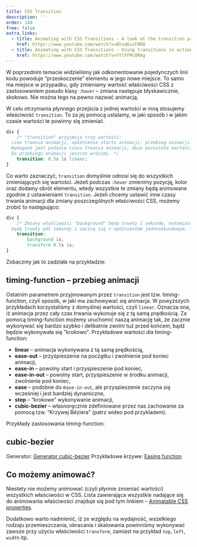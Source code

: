 ```yaml
---
title: CSS Transition
description: ''
order: 140
free: false
extra_links:
  - title: Animating with CSS Transitions - A look at the transition properties
    href: https://www.youtube.com/watch?v=Nloq6uzF8RQ
  - title: Animating with CSS Transitions - Using transitions in action
    href: https://www.youtube.com/watch?v=YYlFFMc0RAg
---
```


<script>
	import Vimeo from "$lib/components/ui/Vimeo.svelte";
	import Codepen from "$lib/components/ui/Codepen.svelte";
</script>

W poprzednim temacie widzieliśmy jak odkomentowanie pojedynczych linii kodu powoduje “przeskoczenie” elementu w jego nowe miejsce. To samo ma miejsce w przypadku, gdy zmieniamy wartość właściwości CSS z zastosowaniem pseudo klasy `:hover` – zmiana następuje błyskawicznie, skokowo. Nie można tego na pewno nazwać animacją.

W celu otrzymania płynnego przejścia z jednej wartości w inną stosujemy właściwość `transition`. To za jej pomocą ustalamy, w jaki sposób i w jakim czasie wartości te powinny się zmieniać.

```css
div {
	/* "transition" przyjmuje trzy wartości: 
  czas trwania animacji, opóźnienie startu animacji, przebieg animacji.
  Wymagane jest podanie czasu trwania animacji, dwie pozostałe wartości są opcjonalne.
  Do przebiegu animacji jeszcze wrócimy. */
	transition: 0.5s 1s linear;
}
```

Co warto zaznaczyć, `transition` domyślnie odnosi się do wszystkich zmieniających się wartości. Jeżeli podczas `:hover` zmienimy pozycję, kolor oraz dodamy obrót elementu, wtedy wszystkie te zmiany będą animowane zgodnie z ustawieniami `transition`. Jeżeli chcemy ustawić inne czasy trwania animacji dla zmiany poszczególnych właściwości CSS, możemy zrobić to następująco:

```css
div {
	/* Zmiany właściwości "background" będą trwały 1 sekundę, natomiast zmiany w "transform"
  będą trwały pół sekundy i zaczną się z opóźnieniem jednosekundowym. */
	transition:
		background 1s,
		transform 0.5s 1s;
}
```

Zobaczmy jak to zadziała na przykładzie:

<Codepen id="qBLLwje" />

## timing-function – przebieg animacji

Ostatnim parametrem przyjmowanym przez `transition` jest tzw. timing-function, czyli sposób, w jaki ma zachowywać się animacja. W powyższych przykładach korzystaliśmy z domyślnej wartości, czyli `linear`. Oznacza ona, iż animacja przez cały czas trwania wykonuje się z tą samą prędkością. Za pomocą timing-function możemy uruchomić naszą animację tak, że zacznie wykonywać się bardzo szybko i delikatnie zwolni tuż przed końcem, bądź będzie wykonywała się "krokowo". Przykładowe wartości dla timing-function:

- **linear** – animacja wykonywana z tą samą prędkością,
- **ease-out** – przyśpieszenie na początku i zwolnienie pod koniec animacji,
- **ease-in** – powolny start i przyspieszenie pod koniec,
- **ease-in-out** – powolny start, przyspieszenie w środku animacji, zwolnienie pod koniec,
- **ease** – podobne do e`ase-in-out`, ale przyspieszenie zaczyna się wcześniej i jest bardziej dynamiczne,
- **step** – “krokowe” wykonywanie animacji,
- **cubic-bezier** – własnoręcznie zdefiniowane przez nas zachowanie za pomocą tzw. “Krzywej Béziera” (patrz wideo pod przykladem).

Przykłady zastosowania timing-function:

<Codepen id="GRPPLMj" />

## cubic-bezier

<Vimeo id="567577335" h="c3f8a460dd" />

Generator: [Generator cubic-bezier](https://cubic-bezier.com/#.17,.67,.83,.67)
Przykładowe krzywe: [Easing function](https://easings.net/)

## Co możemy animować?

Niestety nie możemy animować (czyli płynnie zmieniać wartości) wszystkich właściwości w CSS. Lista zawierająca wszystkie nadające się do animowania właściwości znajduje się pod tym linkiem – [Animatable CSS properties](https://developer.mozilla.org/en-US/docs/Web/CSS/CSS_animated_properties).

Dodatkowo warto nadmienić, iż ze względu na wydajność, wszelkiego rodzaju przemieszczania, obracania i skalowania powinniśmy wykonywać zawsze przy użyciu właściwości `transform`, zamiast na przykład `top`, `left`, `width` itp.
